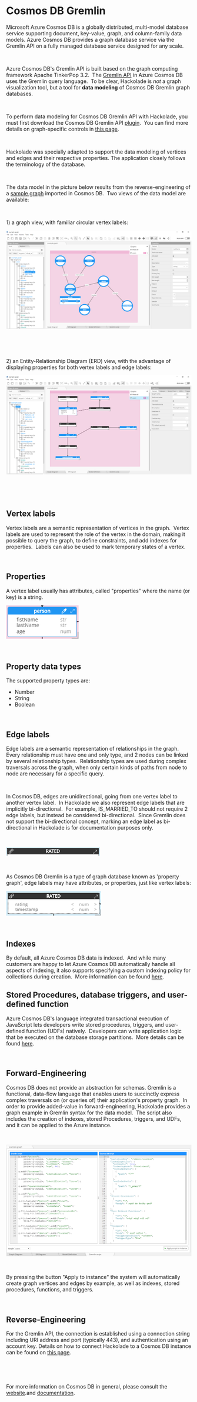 # Cosmos DB Gremlin

Microsoft Azure Cosmos DB is a globally distributed, multi-model database service supporting document, key-value, graph, and column-family data models. Azure Cosmos DB provides a graph database service via the Gremlin API on a fully managed database service designed for any scale.

&nbsp;

Azure Cosmos DB's Gremlin API is built based on the graph computing framework Apache TinkerPop 3.2.&nbsp; The [Gremlin API](<https://docs.microsoft.com/en-us/azure/cosmos-db/graph-introduction> "target=\"\_blank\"") in Azure Cosmos DB uses the Gremlin query language.&nbsp; To be clear, Hackolade is *not* a graph visualization tool, but a tool for **data modeling** of Cosmos DB Gremlin graph databases. &nbsp;

&nbsp;

To perform data modeling for Cosmos DB Gremlin API with Hackolade, you must first download the Cosmos DB Gremlin API [plugin](<DownloadadditionalDBtargetplugin.md>).&nbsp; You can find more details on graph-specific controls in [this page](<Graphshapes.md>).

&nbsp;

Hackolade was specially adapted to support the data modeling of vertices and edges and their respective properties. The application closely follows the terminology of the database.

&nbsp;

The data model in the picture below results from the reverse-engineering of a [sample graph](<https://docs.microsoft.com/en-us/azure/cosmos-db/graph-introduction#graph-database-by-example> "target=\"\_blank\"") imported in Cosmos DB.&nbsp; Two views of the data model are available:

&nbsp;

&#49;) a graph view, with familiar circular vertex labels:

![Image](<lib/CosmosDB-Gremlin%20workspace.png>)

&nbsp;

&nbsp;

&#50;) an Entity-Relationship Diagram (ERD) view, with the advantage of displaying properties for both vertex labels and edge labels:

![Image](<lib/CosmosDB-Gremlin%20ERD%20view.png>)

&nbsp;

&nbsp;

## Vertex labels

Vertex labels are a semantic representation of vertices in the graph.&nbsp; Vertex labels are used to represent the role of the vertex in the domain, making it possible to query the graph, to define constraints, and add indexes for properties.&nbsp; Labels can also be used to mark temporary states of a vertex.&nbsp;

&nbsp;

## Properties

A vertex label usually has attributes, called "properties" where the name (or key) is a string.

![Image](<lib/CosmosDB%20Gremlin%20vertex%20label%20properties.png>)

&nbsp;

## Property data types

The supported property types are:

* Number
* String
* Boolean

&nbsp;

## Edge labels

Edge labels are a semantic representation of relationships in the graph. Every relationship must have one and only type, and 2 nodes can be linked by several relationship types.&nbsp; Relationship types are used during complex traversals across the graph, when only certain kinds of paths from node to node are necessary for a specific query.

&nbsp;

In Cosmos DB, edges are unidirectional, going from one vertex label to another vertex label.&nbsp; In Hackolade we also represent edge labels that are implicitly bi-directional.&nbsp; For example, IS\_MARRIED\_TO should not require 2 edge labels, but instead be considered bi-directional.&nbsp; Since Gremlin does not support the bi-directional concept, marking an edge label as bi-directional in Hackolade is for documentation purposes only.&nbsp;

&nbsp;

![Image](<lib/Neo4j%20relationship%20type.png>)

&nbsp;

As Cosmos DB Gremlin is a type of graph database known as 'property graph', edge labels may have attributes, or properties, just like vertex labels:

![Image](<lib/Neo4j%20relationship%20type%20property%20keys.png>)

&nbsp;

## Indexes

By default, all Azure Cosmos DB data is indexed.&nbsp; And while many customers are happy to let Azure Cosmos DB automatically handle all aspects of indexing, it also supports specifying a custom indexing policy for collections during creation.&nbsp; More information can be found [here](<https://docs.microsoft.com/en-us/azure/cosmos-db/indexing-policies> "target=\"\_blank\"").

## Stored Procedures, database triggers, and user-defined function

Azure Cosmos DB's language integrated transactional execution of JavaScript lets developers write stored procedures, triggers, and user-defined function (UDFs) natively.&nbsp; Developers can write application logic that be executed on the database storage partitions.&nbsp; More details can be found [here](<https://docs.microsoft.com/en-us/azure/cosmos-db/programming> "target=\"\_blank\"").

&nbsp;

## Forward-Engineering

Cosmos DB does not provide an abstraction for schemas. Gremlin is a functional, data-flow language that enables users to succinctly express complex traversals on (or queries of) their application's property graph.&nbsp; In order to provide added-value in forward-engineering, Hackolade provides a graph example in Gremlin syntax for the data model.&nbsp; The script also includes the creation of indexes, stored Procedures, triggers, and UDFs, and it can be applied to the Azure instance.&nbsp;

&nbsp;

![Image](<lib/CosmosDB%20Gremlin%20script%20forward-engineering.png>)

&nbsp;

By pressing the button "Apply to instance" the system will automatically create graph vertices and edges by example, as well as indexes, stored procedures, functions, and triggers.

&nbsp;

## Reverse-Engineering

For the Gremlin API, the connection is established using a connection string including URI address and port (typically 443), and authentication using an account key. Details on how to connect Hackolade to a Cosmos DB instance can be found on [this page](<ConnecttoaCosmosDBinstance.md>).

&nbsp;

&nbsp;

For more information on Cosmos DB in general, please consult the [website](<https://gotcosmos.com/> "target=\"\_blank\"").and [documentation](<https://docs.microsoft.com/en-us/azure/cosmos-db/introduction> "target=\"\_blank\"").

